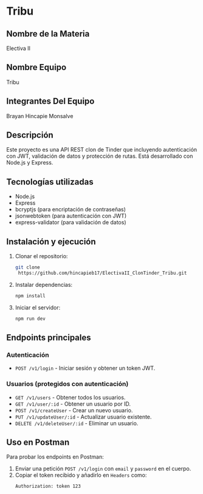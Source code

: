 # Tribu

## Nombre de la Materia
Electiva II

## Nombre Equipo
Tribu

## Integrantes Del Equipo
Brayan Hincapie Monsalve

## Descripción
Este proyecto es una API REST clon de Tinder que incluyendo autenticación con JWT, validación de datos y protección de rutas. Está desarrollado con Node.js y Express.

## Tecnologías utilizadas
- Node.js
- Express
- bcryptjs (para encriptación de contraseñas)
- jsonwebtoken (para autenticación con JWT)
- express-validator (para validación de datos)

## Instalación y ejecución
1. Clonar el repositorio:
   ```sh
   git clone
    https://github.com/hincapieb17/ElectivaII_ClonTinder_Tribu.git
   ```
2. Instalar dependencias:
   ```sh
   npm install
   ```
3. Iniciar el servidor:
   ```sh
   npm run dev
   ```

## Endpoints principales
### Autenticación
- `POST /v1/login` - Iniciar sesión y obtener un token JWT.

### Usuarios (protegidos con autenticación)
- `GET /v1/users` - Obtener todos los usuarios.
- `GET /v1/user/:id` - Obtener un usuario por ID.
- `POST /v1/createUser` - Crear un nuevo usuario.
- `PUT /v1/updateUser/:id` - Actualizar usuario existente.
- `DELETE /v1/deleteUser/:id` - Eliminar un usuario.

## Uso en Postman
Para probar los endpoints en Postman:
1. Enviar una petición `POST /v1/login` con `email` y `password` en el cuerpo.
2. Copiar el token recibido y añadirlo en `Headers` como:
   ```sh
   Authorization: token 123
   ```

